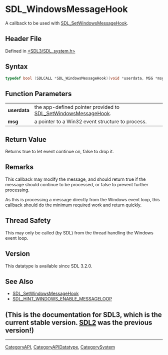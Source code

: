 # SDL_WindowsMessageHook

A callback to be used with [SDL_SetWindowsMessageHook](SDL_SetWindowsMessageHook).

## Header File

Defined in [<SDL3/SDL_system.h>](https://github.com/libsdl-org/SDL/blob/main/include/SDL3/SDL_system.h)

## Syntax

```c
typedef bool (SDLCALL *SDL_WindowsMessageHook)(void *userdata, MSG *msg);
```

## Function Parameters

|              |                                                                                             |
| ------------ | ------------------------------------------------------------------------------------------- |
| **userdata** | the app-defined pointer provided to [SDL_SetWindowsMessageHook](SDL_SetWindowsMessageHook). |
| **msg**      | a pointer to a Win32 event structure to process.                                            |

## Return Value

Returns true to let event continue on, false to drop it.

## Remarks

This callback may modify the message, and should return true if the message
should continue to be processed, or false to prevent further processing.

As this is processing a message directly from the Windows event loop, this
callback should do the minimum required work and return quickly.

## Thread Safety

This may only be called (by SDL) from the thread handling the Windows event
loop.

## Version

This datatype is available since SDL 3.2.0.

## See Also

- [SDL_SetWindowsMessageHook](SDL_SetWindowsMessageHook)
- [SDL_HINT_WINDOWS_ENABLE_MESSAGELOOP](SDL_HINT_WINDOWS_ENABLE_MESSAGELOOP)


## (This is the documentation for SDL3, which is the current stable version. [SDL2](https://wiki.libsdl.org/SDL2/) was the previous version!)



----
[CategoryAPI](CategoryAPI), [CategoryAPIDatatype](CategoryAPIDatatype), [CategorySystem](CategorySystem)

